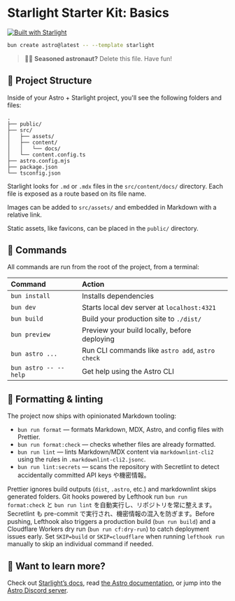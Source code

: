# Starlight Starter Kit: Basics

[![Built with Starlight](https://astro.badg.es/v2/built-with-starlight/tiny.svg)](https://starlight.astro.build)

```bash
bun create astro@latest -- --template starlight
```

> 🧑‍🚀 **Seasoned astronaut?** Delete this file. Have fun!

## 🚀 Project Structure

Inside of your Astro + Starlight project, you'll see the following folders and files:

```text
.
├── public/
├── src/
│   ├── assets/
│   ├── content/
│   │   └── docs/
│   └── content.config.ts
├── astro.config.mjs
├── package.json
└── tsconfig.json
```

Starlight looks for `.md` or `.mdx` files in the `src/content/docs/` directory. Each file is exposed
as a route based on its file name.

Images can be added to `src/assets/` and embedded in Markdown with a relative link.

Static assets, like favicons, can be placed in the `public/` directory.

## 🧞 Commands

All commands are run from the root of the project, from a terminal:

| Command               | Action                                           |
| :-------------------- | :----------------------------------------------- |
| `bun install`         | Installs dependencies                            |
| `bun dev`             | Starts local dev server at `localhost:4321`      |
| `bun build`           | Build your production site to `./dist/`          |
| `bun preview`         | Preview your build locally, before deploying     |
| `bun astro ...`       | Run CLI commands like `astro add`, `astro check` |
| `bun astro -- --help` | Get help using the Astro CLI                     |

## 🧹 Formatting & linting

The project now ships with opinionated Markdown tooling:

- `bun run format` — formats Markdown, MDX, Astro, and config files with Prettier.
- `bun run format:check` — checks whether files are already formatted.
- `bun run lint` — lints Markdown/MDX content via `markdownlint-cli2` using the rules in
  `.markdownlint-cli2.jsonc`.
- `bun run lint:secrets` — scans the repository with Secretlint to detect accidentally committed API
  keys や機密情報。

Prettier ignores build outputs (`dist`, `.astro`, etc.) and markdownlint skips generated folders.
Git hooks powered by Lefthook run `bun run format:check` と `bun run lint`
を自動実行し、リポジトリを常に整えます。Secretlint も pre-commit で実行され、機密情報の混入を防ぎます。Before
pushing, Lefthook also triggers a production build (`bun run build`) and a Cloudflare Workers dry
run (`bun run cf:dry-run`) to catch deployment issues early. Set `SKIP=build` or `SKIP=cloudflare`
when running `lefthook run` manually to skip an individual command if needed.

## 👀 Want to learn more?

Check out [Starlight’s docs](https://starlight.astro.build/), read
[the Astro documentation](https://docs.astro.build), or jump into the
[Astro Discord server](https://astro.build/chat).
